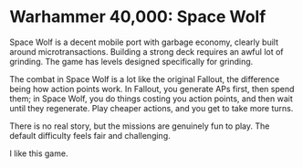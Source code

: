 # Warhammer 40,000: Space Wolf

Space Wolf is a decent mobile port with garbage economy, clearly built around
microtransactions. Building a strong deck requires an awful lot of grinding.
The game has levels designed specifically for grinding.

The combat in Space Wolf is a lot like the original Fallout, the difference
being how action points work. In Fallout, you generate APs first, then spend
them; in Space Wolf, you do things costing you action points, and then wait
until they regenerate. Play cheaper actions, and you get to take more turns.

There is no real story, but the missions are genuinely fun to play. The
default difficulty feels fair and challenging.

I like this game.
